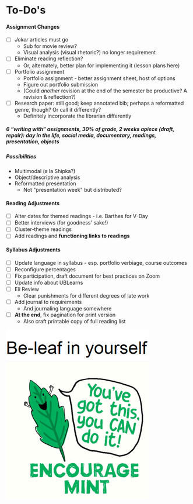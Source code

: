 # To-Do's

#### Assignment Changes
* [ ] *Joker* articles must go
  * Sub for movie review?
  * Visual analysis (visual rhetoric?) no longer requirement
* [ ] Eliminate reading reflection?
  * Or, alternately, better plan for implementing it (lesson plans here)
* [ ] Portfolio assignment
  * Portfolio assignment - better assignment sheet, host of options
  * Figure out portfolio submission
  * (Could *another* revision at the end of the semester be productive? A revision & reflection?)
* [ ] Research paper: still good; keep annotated bib; perhaps a reformatted genre, though? Or call it differently?
  * Definitely incorporate the librarian differently

##### 6 “writing with” assignments, 30% of grade, 2 weeks apiece (draft, repair): day in the life, social media, documentary, readings, presentation, objects

##### Possibilities
* Multimodal (a la Shipka?)
* Object/descriptive analysis
* Reformatted presentation
  * Not "presentation week" but distributed?

#### Reading Adjustments
* [ ] Alter dates for themed readings - i.e. Barthes for V-Day
* [ ] Better interviews (for goodness' sake!)
* [ ] Cluster-theme readings
* [ ] Add readings and **functioning links to readings**

#### Syllabus Adjustments
* [ ] Update language in syllabus - esp. portfolio verbiage, course outcomes
* [ ] Reconfigure percentages
* [ ] Fix participation, draft document for best practices on Zoom
* [ ] Update info about UBLearns
* [ ] Eli Review
  * Clear punishments for different degrees of late work
* [ ] Add journal to requirements
  * And journaling language somewhere
* [ ] **At the end**, fix pagination for print version
  * Also craft printable copy of full reading list

![Hello](leaf.png)

